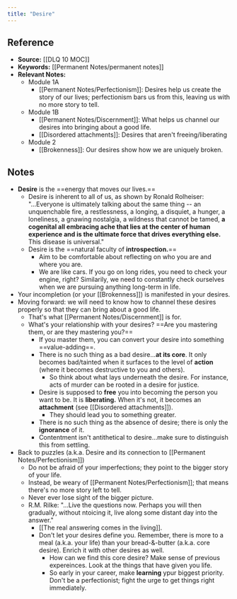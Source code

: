 ```yaml
---
title: "Desire"
---
```

## Reference
- **Source:** [[DLQ 10 MOC]]
- **Keywords:** [[Permanent Notes/permanent notes]]
- **Relevant Notes:**
	- Module 1A
		- [[Permanent Notes/Perfectionism]]: Desires help us create the story of our lives; perfectionism bars us from this, leaving us with no more story to tell.
	- Module 1B
		- [[Permanent Notes/Discernment]]: What helps us channel our desires into bringing about a good life.
		- [[Disordered attachments]]: Desires that aren't freeing/liberating
	- Module 2
		- [[Brokenness]]: Our desires show how we are uniquely broken.

## Notes
- **Desire** is the ==energy that moves our lives.==
	- Desire is inherent to all of us, as shown by Ronald Rolheiser: "...Everyone is ultimately talking about the same thing -- an unquenchable fire, a restlessness, a longing, a disquiet, a hunger, a loneliness, a gnawing nostalgia, a wildness that cannot be tamed, **a cogenital all embracing ache that lies at the center of human experience and is the ultimate force that drives everything else.** This disease is universal."
	- Desire is the ==natural faculty of **introspection.**==
		- Aim to be comfortable about reflecting on who you are and where you are.
		- We are like cars. If you go on long rides, you need to check your engine, right? Similarily, we need to constantly check ourselves when we are pursuing anything long-term in life.
- Your incompletion (or your [[Brokenness]]) is manifested in your desires.
- Moving forward: we will need to know how to channel these desires properly so that they can bring about a good life. 
	- That's what [[Permanent Notes/Discernment]] is for.
	- What's your relationship with your desires? ==Are you mastering them, or are they mastering you?==
		- If you master them, you can convert your desire into something ==value-adding==.
		- There is no such thing as a bad desire...**at its core**. It only becomes  bad/tainted when it surfaces to the level of **action** (where it becomes destructive to you and others).
			- So think about what lays underneath the desire. For instance, acts of murder can be rooted in a desire for justice.
		- Desire is supposed to **free** you into becoming the person you want to be. It is **liberating.** When it's not, it becomes an **attachment** (see [[Disordered attachments]]). 
			- They should lead you to something greater.
		- There is no such thing as the absence of desire; there is only the **ignorance** of it.
		- Contentment isn't antithetical to desire...make sure to distinguish this from settling.
- Back to puzzles (a.k.a. Desire and its connection to [[Permanent Notes/Perfectionism]])
	- Do not be afraid of your imperfections; they point to the bigger story of your life.
	- Instead, be weary of [[Permanent Notes/Perfectionism]]; that means there's no more story left to tell.
	- Never ever lose sight of the bigger picture.
	- R.M. Rilke: "...Live the questions now. Perhaps you will then gradually, without ntoicing it, live along some distant day into the answer."
		- [[The real answering comes in the living]].
		- Don't let your desires define you. Remember, there is more to a meal (a.k.a. your life) than your bread-&-butter (a.k.a. core desire). Enrich it with other desires as well.
			- How can we find this core desire? Make sense of previous expereinces. Look at the things that have given you life. 
			- So early in your career, make **learning** ypur biggest priority. Don't be a perfectionist; fight the urge to get things right immediately.